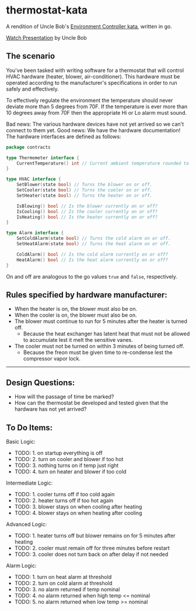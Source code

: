 # thermostat-kata

A rendition of Uncle Bob's 
[Environment Controller kata](https://github.com/unclebob/environmentcontroller), 
written in go.

[Watch Presentation](http://university.8thlight.com/events/86) by Uncle Bob


## The scenario

You've been tasked with writing software for a thermostat that will control
HVAC hardware (heater, blower, air-conditioner). This hardware must be operated
according to the manufacturer's specifications in order to run safely and effectively.

To effectively regulate the environment the temperature should never deviate more than
5 degrees from 70F. If the temperature is ever more than 10 degrees away from
70F then the appropriate Hi or Lo alarm must sound.

Bad news:  The various hardware devices have not yet arrived so we can't connect to them yet.
Good news: We have the hardware documentation! The hardware interfaces are defined as follows:

```go
package contracts

type Thermometer interface {
	CurrentTemperature() int // Current ambient temperature rounded to the nearest degree (Fahrenheit).
}

type HVAC interface {
	SetBlower(state bool) // Turns the blower on or off.
	SetCooler(state bool) // Turns the cooler on or off.
	SetHeater(state bool) // Turns the heater on or off.

	IsBlowing() bool // Is the blower currently on or off?
	IsCooling() bool // Is the cooler currently on or off?
	IsHeating() bool // Is the heater currently on or off?
}

type Alarm interface {
	SetColdAlarm(state bool) // Turns the cold alarm on or off.
	SetHeatAlarm(state bool) // Turns the heat alarm on or off.

	ColdAlarm() bool // Is the cold alarm currently on or off?
	HeatAlarm() bool // Is the heat alarm currently on or off?
}
```

On and off are analogous to the go values `true` and `false`, respectively.

## Rules specified by hardware manufacturer:

- When the heater is on, the blower must also be on.
- When the cooler is on, the blower must also be on.
- The blower must continue to run for 5 minutes after the heater is turned off.
    - Because the heat exchanger has latent heat that must not be allowed to
    accumulate lest it melt the sensitive vanes.
- The cooler must not be turned on within 3 minutes of being turned off.
    - Because the freon must be given time to re-condense lest the compressor vapor lock.

---

## Design Questions:

- How will the passage of time be marked?
- How can the thermostat be developed and tested given that the hardware has not yet arrived?

## To Do Items:

Basic Logic:

- TODO: 1. on startup everything is off
- TODO: 2. turn on cooler and blower if too hot
- TODO: 3. nothing turns on if temp just right
- TODO: 4. turn on heater and blower if too cold

Intermediate Logic:

- TODO: 1. cooler turns off if too cold again
- TODO: 2. heater turns off if too hot again
- TODO: 3. blower stays on when cooling after heating
- TODO: 4. blower stays on when heating after cooling

Advanced Logic:

- TODO: 1. heater turns off but blower remains on for 5 minutes after heating
- TODO: 2. cooler must remain off for three minutes before restart
- TODO: 3. cooler does not turn back on after delay if not needed

Alarm Logic:

- TODO: 1. turn on heat alarm at threshold
- TODO: 2. turn on cold alarm at threshold
- TODO: 3. no alarm returned if temp nominal
- TODO: 4. no alarm returned when high temp <= nominal
- TODO: 5. no alarm returned when low temp >= nominal
